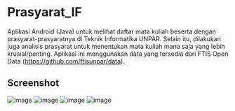 # Prasyarat_IF
Aplikasi Android (Java) untuk melihat daftar mata kuliah beserta dengan prasyarat-prasyaratnya di Teknik Informatika UNPAR. Selain itu, dilakukan juga analisis prasyarat untuk menentukan mata kuliah mana saja yang lebih krusial/penting. Aplikasi ini menggunakan data yang tersedia dari FTIS Open Data (https://github.com/ftisunpar/data).

## Screenshot
![image](https://user-images.githubusercontent.com/47552445/188433553-f06e4883-05a2-4b6d-b2f0-9b8fa009d113.png)
![image](https://user-images.githubusercontent.com/47552445/188433594-929d31c0-94f8-49d8-b09b-4b6ddaed6709.png)
![image](https://user-images.githubusercontent.com/47552445/188433641-0869ee20-74c3-4bd4-beda-4ae53031e878.png)
![image](https://user-images.githubusercontent.com/47552445/188433781-981b2640-4494-402e-8368-fc48bb4b3886.png)

